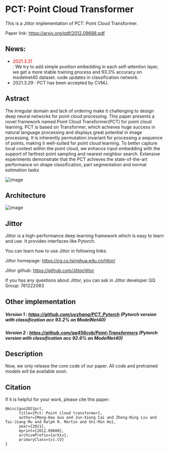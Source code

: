 # PCT: Point Cloud Transformer

This is a Jittor implementation of PCT: Point Cloud Transformer.

Paper link: https://arxiv.org/pdf/2012.09688.pdf


## News:

* <font color="#dd0000"> 2021.3.31 </font><br /> 
: We try to add simple position embedding in each self-attention layer, we get a more stable training process and 93.3% accuracy on modelnet40 dataset. code updates in classification network.
* 2021.3.29 : PCT has been accepted by CVMJ.


## Astract


The irregular domain and lack of ordering make it challenging to design deep neural networks for point cloud processing. This paper presents a novel framework named Point Cloud Transformer(PCT) for point cloud learning. PCT is based on Transformer, which achieves huge success in natural language processing and displays great potential in image processing. It is inherently permutation invariant for processing a sequence of points, making it well-suited for point cloud learning. To better capture local context within the point cloud, we enhance input embedding with the support of farthest point sampling and nearest neighbor search. Extensive experiments demonstrate that the PCT achieves the state-of-the-art performance on shape classification, part segmentation and normal estimation tasks


![image](https://github.com/MenghaoGuo/PCT/blob/main/imgs/attention.png)


## Architecture


![image](https://github.com/MenghaoGuo/PCT/blob/main/imgs/architecture.png)



## Jittor

Jittor is a  high-performance deep learning framework which is easy to learn and use. It provides interfaces like Pytorch.

You can learn how to use Jittor in following links:

Jittor homepage:  https://cg.cs.tsinghua.edu.cn/jittor/

Jittor github:  https://github.com/Jittor/jittor

If you has any questions about Jittor, you can ask in Jittor developer QQ Group: 761222083

## Other implementation

##### Version 1 : https://github.com/uyzhang/PCT_Pytorch (Pytorch version with classification acc 93.2% on ModelNet40)
##### Version 2 : https://github.com/qq456cvb/Point-Transformers (Pytorch version with classification acc 92.6% on ModelNet40)


## Description


Now, we only release the core code of our paper. All code and pretrained models will be available soon.

## Citation

If it is helpful for your work, please cite this paper:
```
@misc{guo2021pct,
      title={Pct: Point cloud transformer}, 
      author={Meng-Hao Guo and Jun-Xiong Cai and Zheng-Ning Liu and Tai-Jiang Mu and Ralph R. Martin and Shi-Min Hu},
      year={2021},
      eprint={2012.09688},
      archivePrefix={arXiv},
      primaryClass={cs.CV}
}
```
